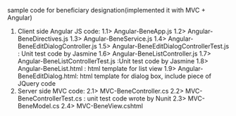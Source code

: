 sample code for beneficiary designation(implemented it with MVC + Angular)

1. Client side Angular JS code:
	1.1> Angular-BeneApp.js
	1.2> Angular-BeneDirectives.js
	1.3> Angular-BeneService.js
	1.4> Angular-BeneEditDialogController.js
	1.5> Angular-BeneEditDialogControllerTest.js : Unit test code by Jasmine
	1.6> Angular-BeneListController.js
	1.7> Angular-BeneListControllerTest.js :Unit test code by Jasmine
	1.8> Angular-BeneList.html : html template for list view
	1.9> Angular-BeneEditDialog.html: html template for dialog box, include piece of JQuery code
2. Server side MVC code:
	2.1> MVC-BeneController.cs
	2.2> MVC-BeneControllerTest.cs : unit test code wrote by Nunit
	2.3> MVC-BeneModel.cs
	2.4> MVC-BeneView.cshtml
